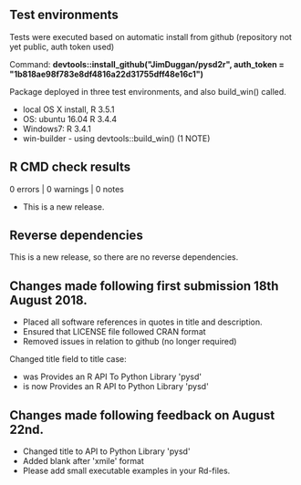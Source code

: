 ## Test environments
Tests were executed based on automatic install from github (repository not yet public, auth token used)

Command:
**devtools::install_github("JimDuggan/pysd2r", auth_token = "1b818ae98f783e8df4816a22d31755dff48e16c1")**

Package deployed in three test environments, and also build_win() called.

* local OS X install, R 3.5.1
* OS: ubuntu 16.04 R 3.4.4
* Windows7:  R 3.4.1
* win-builder - using devtools::build_win() (1 NOTE)

## R CMD check results

0 errors | 0 warnings | 0 notes

* This is a new release.

## Reverse dependencies

This is a new release, so there are no reverse dependencies.

## Changes made following first submission 18th August 2018.

* Placed all software references in quotes in title and description.
* Ensured that LICENSE file followed CRAN format
* Removed issues in relation to github (no longer required)

Changed title field to title case:
* was Provides an R API To Python Library 'pysd'
* is now Provides an R API to Python Library 'pysd'

## Changes made following feedback on August 22nd.
* Changed title to API to Python Library 'pysd'
* Added blank after 'xmile' format
* Please add small executable examples in your Rd-files.

